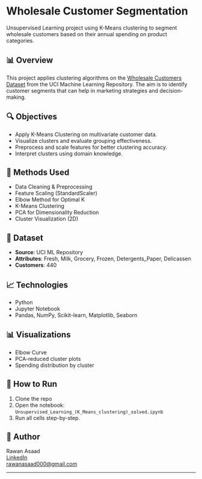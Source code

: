 # Wholesale Customer Segmentation

Unsupervised Learning project using K-Means clustering to segment wholesale customers based on their annual spending on product categories.

## 📊 Overview

This project applies clustering algorithms on the [Wholesale Customers Dataset](https://archive.ics.uci.edu/ml/datasets/Wholesale+customers) from the UCI Machine Learning Repository. The aim is to identify customer segments that can help in marketing strategies and decision-making.

## 🔍 Objectives

- Apply K-Means Clustering on multivariate customer data.
- Visualize clusters and evaluate grouping effectiveness.
- Preprocess and scale features for better clustering accuracy.
- Interpret clusters using domain knowledge.

## 🧠 Methods Used

- Data Cleaning & Preprocessing
- Feature Scaling (StandardScaler)
- Elbow Method for Optimal K
- K-Means Clustering
- PCA for Dimensionality Reduction
- Cluster Visualization (2D)

## 📂 Dataset

- **Source**: UCI ML Repository  
- **Attributes**: Fresh, Milk, Grocery, Frozen, Detergents_Paper, Delicassen  
- **Customers**: 440  

## 📈 Technologies

- Python
- Jupyter Notebook
- Pandas, NumPy, Scikit-learn, Matplotlib, Seaborn

## 📊 Visualizations

- Elbow Curve
- PCA-reduced cluster plots
- Spending distribution by cluster

## 🚀 How to Run

1. Clone the repo
2. Open the notebook: `Unsupervised_Learning_(K_Means_clustering)_solved.ipynb`
3. Run all cells step-by-step.

## 📌 Author

Rawan Asaad  
[LinkedIn](https://linkedin.com/in/rawan-asaad)  
rawanasaad000@gmail.com

---
